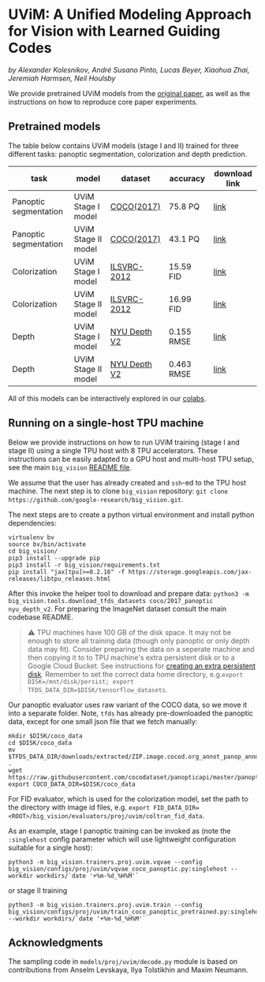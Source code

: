 # UViM: A Unified Modeling Approach for Vision with Learned Guiding Codes

*by Alexander Kolesnikov, André Susano Pinto, Lucas Beyer, Xiaohua Zhai, Jeremiah Harmsen, Neil Houlsby*

We provide pretrained UViM models from the [original paper](https://arxiv.org/abs/2205.10337),
as well as the instructions on how to reproduce core paper experiments.

## Pretrained models

The table below contains UViM models (stage I and II) trained for three
different tasks: panoptic segmentation, colorization and depth prediction.

| task                  | model               | dataset                                                                  | accuracy     | download link                                                                             |
| --------------------- | ------------------- | ------------------------------------------------------------------------ | ------------ | ----------------------------------------------------------------------------------------- |
| Panoptic segmentation | UViM Stage I model  | [COCO(2017)](https://cocodataset.org/#home)                              |  75.8 PQ     | [link](https://storage.googleapis.com/big_vision/uvim/panoptic_stageI_params.npz)         |
| Panoptic segmentation | UViM Stage II model | [COCO(2017)](https://cocodataset.org/#home)                              |  43.1 PQ     | [link](https://storage.googleapis.com/big_vision/uvim/panoptic_stageII_params.npz)        |
| Colorization          | UViM Stage I model  | [ILSVRC-2012](https://www.image-net.org/)                                |  15.59 FID   | [link](https://storage.googleapis.com/big_vision/uvim/color_stageI_params.npz)            |
| Colorization          | UViM Stage II model | [ILSVRC-2012](https://www.image-net.org/)                                |  16.99 FID   | [link](https://storage.googleapis.com/big_vision/uvim/color_stageII_params.npz)           |
| Depth                 | UViM Stage I model  | [NYU Depth V2](https://cs.nyu.edu/~silberman/datasets/nyu_depth_v2.html) |  0.155 RMSE  | [link](https://storage.googleapis.com/big_vision/uvim/depth_stageI_params.npz)            |
| Depth                 | UViM Stage II model | [NYU Depth V2](https://cs.nyu.edu/~silberman/datasets/nyu_depth_v2.html) |  0.463 RMSE  | [link](https://storage.googleapis.com/big_vision/uvim/depth_stageII_params.npz)           |

All of this models can be interactively explored in our [colabs](configs/proj/uvim).

## Running on a single-host TPU machine

Below we provide instructions on how to run UViM training (stage I and
stage II) using a single TPU host with 8 TPU accelerators. These instructions
can be easily adapted to a GPU host and multi-host TPU setup, see the main
`big_vision` [README file](README.md).

We assume that the user has already created and `ssh`-ed to the TPU host
machine. The next step is to clone `big_vision` repository:
`git clone https://github.com/google-research/big_vision.git`.

The next steps are to create a python virtual environment and install python
dependencies:
```
virtualenv bv
source bv/bin/activate
cd big_vision/
pip3 install --upgrade pip
pip3 install -r big_vision/requirements.txt
pip install "jax[tpu]>=0.2.16" -f https://storage.googleapis.com/jax-releases/libtpu_releases.html
```

After this invoke the helper tool to download and prepare data:
`python3 -m big_vision.tools.download_tfds_datasets coco/2017_panoptic nyu_depth_v2`.
For preparing the ImageNet dataset consult the main codebase README.

> :warning: TPU machines have 100 GB of the disk space. It may not be enough to
> store all training data (though only panoptic or only depth data may fit).
> Consider preparing the data on a seperate machine and then copying it to
> to TPU machine's extra persistent disk or to a Google Cloud Bucket. See
> instructions for [creating an extra persistent disk](https://cloud.google.com/tpu/docs/users-guide-tpu-vm).
> Remember to set the correct data home directory, e.g.`export DISK=/mnt/disk/persist; export TFDS_DATA_DIR=$DISK/tensorflow_datasets`.

Our panoptic evaluator uses raw variant of the COCO data, so we move it into a
separate folder. Note, `tfds` has already pre-downloaded the panoptic data,
except for one small json file that we fetch manually:
```
mkdir $DISK/coco_data
cd $DISK/coco_data
mv $TFDS_DATA_DIR/downloads/extracted/ZIP.image.cocod.org_annot_panop_annot_train<REPLACE_ME_WITH_THE_HASH_CODE>.zip/annotations/* .
wget https://raw.githubusercontent.com/cocodataset/panopticapi/master/panoptic_coco_categories.json
export COCO_DATA_DIR=$DISK/coco_data
```

For FID evaluator, which is used for the colorization model, set the path to the
directory with image id files, e.g.
`export FID_DATA_DIR=<ROOT>/big_vision/evaluators/proj/uvim/coltran_fid_data`.

As an example, stage I panoptic training can be invoked as (note the `:singlehost` config parameter which will use lightweight configuration suitable for a single host):
```
python3 -m big_vision.trainers.proj.uvim.vqvae --config big_vision/configs/proj/uvim/vqvae_coco_panoptic.py:singlehost --workdir workdirs/`date '+%m-%d_%H%M'`
```
or stage II training
```
python3 -m big_vision.trainers.proj.uvim.train --config big_vision/configs/proj/uvim/train_coco_panoptic_pretrained.py:singlehost --workdir workdirs/`date '+%m-%d_%H%M'`
```

## Acknowledgments
The sampling code in `models/proj/uvim/decode.py` module is based on contributions
from Anselm Levskaya, Ilya Tolstikhin and Maxim Neumann.

